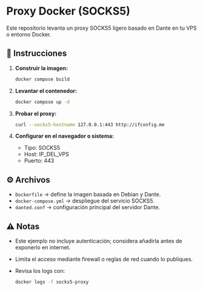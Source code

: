 # Proxy Docker (SOCKS5)

Este repositorio levanta un proxy SOCKS5 ligero basado en Dante en tu VPS o entorno Docker.

## 🚀 Instrucciones

1. **Construir la imagen:**

   ```bash
   docker compose build
   ```

2. **Levantar el contenedor:**

   ```bash
   docker compose up -d
   ```

3. **Probar el proxy:**

   ```bash
   curl --socks5-hostname 127.0.0.1:443 http://ifconfig.me
   ```

4. **Configurar en el navegador o sistema:**
   - Tipo: SOCKS5
   - Host: IP_DEL_VPS
   - Puerto: 443

## ⚙️ Archivos

- `Dockerfile` → define la imagen basada en Debian y Dante.
- `docker-compose.yml` → despliegue del servicio SOCKS5.
- `danted.conf` → configuración principal del servidor Dante.

## ⚠️ Notas

- Este ejemplo no incluye autenticación; considera añadirla antes de exponerlo en internet.
- Limita el acceso mediante firewall o reglas de red cuando lo publiques.
- Revisa los logs con:

  ```bash
  docker logs -f socks5-proxy
  ```
